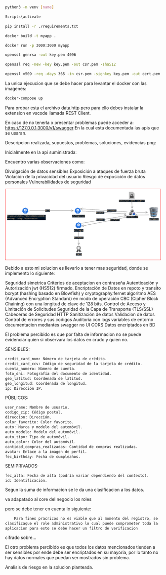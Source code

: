 ```sh {"id":"01HXFK772Y1JSCTRWKHTRBMBPR"}
python3 -m venv [name]
```

```sh {"id":"01HXFK6EGJDNRR2KN37HQDB9BE"}
Scripts\activate
```

```sh {"id":"01HXFK65VYBAW1T691XVJ7NQTQ"}
pip install -r ./requirements.txt
```

```sh {"id":"01HXFPKKM6AT4NBD8T785Z0Y9F"}
docker build -t myapp .
```

```sh {"id":"01HXFPKVCJXH432NTJ1XTG06GH"}
docker run -p 3000:3000 myapp

```

```sh {"id":"01HXHPSH7W6TRVTYY6943MRHTG"}
openssl genrsa -out key.pem 4096
```

```sh {"id":"01HXHPSPBC907BPB81FTEMXEFJ"}
openssl req -new -key key.pem -out csr.pem -sha512
```

```sh {"id":"01HXHPSX13PNX7V18WVZE9M0SF"}
openssl x509 -req -days 365 -in csr.pem -signkey key.pem -out cert.pem -sha512
```

La unica ejecucion que se debe hacer para levantar el docker con las imagenes:

```sh {"id":"01HXHPV3FMD95F4KRHHCWDSJGP"}
docker-compose up
```

Para probar esta el archivo data.http pero para ello debes instalar la extension en vscode llamada REST Client.

En caso de no tenerla o presentar problemas puede acceder a:
https://127.0.0.1:3000/v1/swagger
En la cual esta documentada las apis que se usaran.

Descripcion realizada, supuestos, problemas, soluciones, evidencias png:

Inicialmente en la api suministrada:

Encuentro varias observaciones como:

Divulgación de datos sensibles
Exposición a ataques de fuerza bruta
Violación de la privacidad del usuario
Riesgo de exposición de datos personales
Vulnerabilidades de seguridad

![Alt text](assets/arquitecture.png)

Debido a esto mi solucion es llevarlo a tener mas seguridad, donde se implemento lo siguiente:

Seguridad simetrica
Criterios de aceptacion en contraseña
Autenticación y Autorización jwt (HS512) firmado.
Encriptación de Datos en repoto y transito bcrypt (hashing basado en Blowfish) y cryptography.fernet algoritmo AES (Advanced Encryption Standard) en modo de operación CBC (Cipher Block Chaining) con una longitud de clave de 128 bits.
Control de Acceso y Limitación de Solicitudes
Seguridad de la Capa de Transporte (TLS/SSL)
Cabeceras de Seguridad HTTP
Sanitización de datos
Validacion de datos
Control de errores y sus codigos
Auditoria con logs
variables de entorno
documentacion mediantes swagger no UI
CORS
Datos encriptados en BD

El problema percibido es que por falta de informacion no se puede evidenciar quien si observara los datos en crudo y quien no.

SENSIBLES:

    credit_card_num: Número de tarjeta de crédito.
    credit_card_ccv: Código de seguridad de la tarjeta de crédito.
    cuenta_numero: Número de cuenta.
    foto_dni: Fotografía del documento de identidad.
    geo_latitud: Coordenada de latitud.
    geo_longitud: Coordenada de longitud.
    ip: Dirección IP.

PÚBLICOS:

    user_name: Nombre de usuario.
    codigo_zip: Código postal.
    direccion: Dirección.
    color_favorito: Color favorito.
    auto: Marca y modelo del automóvil.
    auto_modelo: Modelo del automóvil.
    auto_tipo: Tipo de automóvil.
    auto_color: Color del automóvil.
    cantidad_compras_realizadas: Cantidad de compras realizadas.
    avatar: Enlace a la imagen de perfil.
    fec_birthday: Fecha de cumpleaños.

SEMIPRIVADOS:

    fec_alta: Fecha de alta (podría variar dependiendo del contexto).
    id: Identificación.

Segun la suma de informacion se le da una clasificacion a los datos.

va adapatado al core del negocio los roles

pero se debe tener en cuenta lo siguiente:

        Para fines pracricos no es viable que al momento del registro, se clasificaque el role administrativo lo cual puede comprometer toda la aplicacion para esto se debe hacer un filtro de verificacion

cifrado sobre...

El otro problema percibido es que todos los datos mencionados tienden a ser sensibles por ende debe ser encriptados en su mayoria, por lo tanto no hay datos normales que puedan ser mostrados sin problema.

Analisis de riesgo en la solucion planteada.